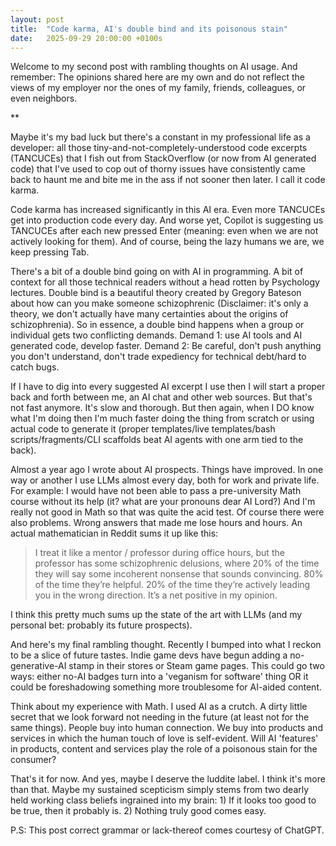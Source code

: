 ```yaml
---
layout: post
title:  "Code karma, AI's double bind and its poisonous stain"
date:   2025-09-29 20:00:00 +0100s
---
```


Welcome to my second post with rambling thoughts on AI usage. And remember: The opinions shared here are my own and do not reflect the views of my employer nor the ones of my family, friends, colleagues, or even neighbors.

**


Maybe it's my bad luck but there's a constant in my professional life as a developer: all those tiny-and-not-completely-understood code excerpts (TANCUCEs) that I fish out from StackOverflow (or now from AI generated code) that I've used to cop out of thorny issues have consistently came back to haunt me and bite me in the ass if not sooner then later. I call it code karma.

Code karma has increased significantly in this AI era. Even more TANCUCEs get into production code every day. And worse yet, Copilot is suggesting us TANCUCEs after each new pressed Enter (meaning: even when we are not actively looking for them). And of course, being the lazy humans we are, we keep pressing Tab.

There's a bit of a double bind going on with AI in programming. A bit of context for all those technical readers without a head rotten by Psychology lectures. Double bind is a beautiful theory created by Gregory Bateson about how can you make someone schizophrenic (Disclaimer: it's only a theory, we don't actually have many certainties about the origins of schizophrenia). So in essence, a double bind happens when a group or individual gets two conflicting demands. Demand 1: use AI tools and AI generated code, develop faster. Demand 2: Be careful, don't push anything you don't understand, don't trade expediency for technical debt/hard to catch bugs.

If I have to dig into every suggested AI excerpt I use then I will start a proper back and forth between me, an AI chat and other web sources. But that's not fast anymore. It's slow and thorough. But then again, when I DO know what I'm doing then I'm much faster doing the thing from scratch or using actual code to generate it (proper templates/live templates/bash scripts/fragments/CLI scaffolds beat AI agents with one arm tied to the back).

Almost a year ago I wrote about AI prospects. Things have improved. In one way or another I use LLMs almost every day, both for work and private life. For example: I would have not been able to pass a pre-university Math course without its help (it? what are your pronouns dear AI Lord?) And I'm really not good in Math so that was quite the acid test. Of course there were also problems. Wrong answers that made me lose hours and hours. An actual mathematician in Reddit sums it up like this:

> I treat it like a mentor / professor during office hours, but the professor has some schizophrenic delusions, where 20% of the time they will say some incoherent nonsense that sounds convincing. 80% of the time they’re helpful. 20% of the time they’re actively leading you in the wrong direction. It’s a net positive in my opinion.

I think this pretty much sums up the state of the art with LLMs (and my personal bet: probably its future prospects).

And here's my final rambling thought. Recently I bumped into what I reckon to be a slice of future tastes. Indie game devs have begun adding a no-generative-AI stamp in their stores or Steam game pages. This could go two ways: either no-AI badges turn into a 'veganism for software' thing OR it could be foreshadowing something more troublesome for AI-aided content.

Think about my experience with Math. I used AI as a crutch. A dirty little secret that we look forward not needing in the future (at least not for the same things). People buy into human connection. We buy into products and services in which the human touch of love is self-evident. Will AI 'features' in products, content and services play the role of a poisonous stain for the consumer?

That's it for now. And yes, maybe I deserve the luddite label. I think it's more than that. Maybe my sustained scepticism simply stems from two dearly held working class beliefs ingrained into my brain: 1) If it looks too good to be true, then it probably is. 2) Nothing truly good comes easy.

P.S: This post correct grammar or lack-thereof comes courtesy of ChatGPT.